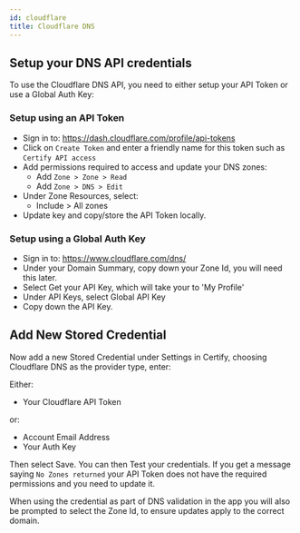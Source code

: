 ```yaml
---
id: cloudflare
title: Cloudflare DNS
---
```


## Setup your DNS API credentials
To use the Cloudflare DNS API, you need to either setup your API Token or use a Global Auth Key: 

### Setup using an API Token

- Sign in to: https://dash.cloudflare.com/profile/api-tokens
- Click on `Create Token` and enter a friendly name for this token such as `Certify API access`
- Add permissions required to access and update your DNS zones:
    - Add `Zone > Zone > Read` 
    - Add `Zone > DNS > Edit`
- Under Zone Resources, select:
    - Include > All zones
- Update key and copy/store the API Token locally.

### Setup using a Global Auth Key
- Sign in to: https://www.cloudflare.com/dns/
- Under your Domain Summary, copy down your Zone Id, you will need this later.
- Select Get your API Key, which will take your to 'My Profile'
- Under API Keys, select Global API Key
- Copy down the API Key.

## Add New Stored Credential

Now add a new Stored Credential under Settings in Certify, choosing Cloudflare DNS as the provider type, enter:

Either:
- Your Cloudflare API Token 
    
or:
- Account Email Address
- Your Auth Key

Then select Save. You can then Test your credentials. If you get a message saying `No Zones returned` your API Token does not have the required permissions and you need to update it.

When using the credential as part of DNS validation in the app you will also be prompted to select the Zone Id, to ensure updates apply to the correct domain.
